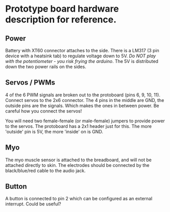 Prototype board hardware description for reference.
================

## Power
Battery with XT60 connector attaches to the side. There is a LM317 (3 pin device with a heatsink tab) to regulate voltage down to 5V. *Do NOT play with the potentiometer - you risk frying the arduino*. The 5V is distributed down the two power rails on the sides.

## Servos / PWMs
4 of the 6 PWM signals are broken out to the protoboard (pins 6, 9, 10, 11). Connect servos to the 2x6 connector. The 4 pins in the middle are GND, the outside pins are the signals. Which makes the ones in between power. Be careful how you connect the servos!

You will need two female-female (or male-female) jumpers to provide power to the servos. The protoboard has a 2x1 header just for this. The more 'outside' pin is 5V, the more 'inside' on is GND.

## Myo
The myo muscle sensor is attached to the breadboard, and will not be attached directly to skin. The electrodes should be connected by the black/blue/red cable to the audio jack. 

## Button
A button is connected to pin 2 which can be configured as an external interrupt. Could be useful?
